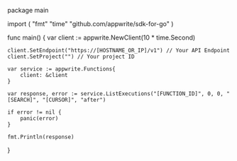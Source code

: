 package main

import (
    "fmt"
    "time"
    "github.com/appwrite/sdk-for-go"
)

func main() {
    var client := appwrite.NewClient(10 * time.Second)

    client.SetEndpoint("https://[HOSTNAME_OR_IP]/v1") // Your API Endpoint
    client.SetProject("") // Your project ID

    var service := appwrite.Functions{
        client: &client
    }

    var response, error := service.ListExecutions("[FUNCTION_ID]", 0, 0, "[SEARCH]", "[CURSOR]", "after")

    if error != nil {
        panic(error)
    }

    fmt.Println(response)
}
